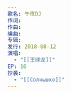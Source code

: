 ```yaml
---
歌名: 午夜DJ
作词: 
作曲: 
编曲: 
专辑: 
发行: 2018-08-12
演唱:
  - "[[王绎龙]]"
EP: 10
抄袭:
  - "[[Солнышко]]"
---
```


